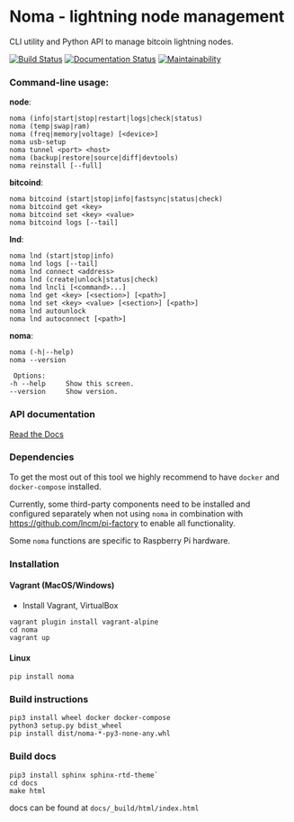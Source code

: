 # Noma - lightning node management

CLI utility and Python API to manage bitcoin lightning nodes.

[![Build Status](https://travis-ci.com/lncm/noma.svg?branch=master)](https://travis-ci.com/lncm/noma)
[![Documentation Status](https://readthedocs.org/projects/noma/badge/?version=latest)](https://noma.readthedocs.io/en/latest/?badge=latest)
[![Maintainability](https://api.codeclimate.com/v1/badges/fd95275314bd4f680140/maintainability)](https://codeclimate.com/github/lncm/noma/maintainability)

### Command-line usage:

**node**:
```
noma (info|start|stop|restart|logs|check|status)
noma (temp|swap|ram)
noma (freq|memory|voltage) [<device>]
noma usb-setup
noma tunnel <port> <host>
noma (backup|restore|source|diff|devtools)
noma reinstall [--full]
```

**bitcoind**:
```
noma bitcoind (start|stop|info|fastsync|status|check)
noma bitcoind get <key>
noma bitcoind set <key> <value>
noma bitcoind logs [--tail]
```

**lnd**:
```
noma lnd (start|stop|info)
noma lnd logs [--tail]
noma lnd connect <address>
noma lnd (create|unlock|status|check)
noma lnd lncli [<command>...]
noma lnd get <key> [<section>] [<path>]
noma lnd set <key> <value> [<section>] [<path>]
noma lnd autounlock
noma lnd autoconnect [<path>]
```

**noma**:
```
noma (-h|--help)
noma --version

 Options:
-h --help     Show this screen.
--version     Show version.
```

### API documentation
[Read the Docs](https://noma.readthedocs.io/en/latest/)

### Dependencies
To get the most out of this tool we highly recommend to have `docker` and `docker-compose` installed.

Currently, some third-party components need to be installed and configured separately when not using `noma` in combination with https://github.com/lncm/pi-factory to enable all functionality.

Some `noma` functions are specific to Raspberry Pi hardware.

### Installation

#### Vagrant (MacOS/Windows)
* Install Vagrant, VirtualBox
```
vagrant plugin install vagrant-alpine
cd noma
vagrant up
```

#### Linux
`pip install noma`

### Build instructions
```
pip3 install wheel docker docker-compose
python3 setup.py bdist_wheel
pip install dist/noma-*-py3-none-any.whl
```

### Build docs
```
pip3 install sphinx sphinx-rtd-theme`
cd docs
make html
```
docs can be found at `docs/_build/html/index.html`
